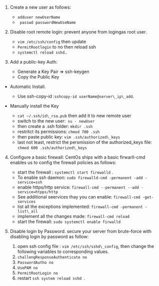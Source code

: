 1. Create a new user as follows:
    * ``` adduser newUserName      ```
    * ``` passwd passwordNewUseName```

2. Disable root remote login: prevent anyone from logingas root user.
    * ```vim /etc/ssh/config``` then update
    * ```PermitRootlogin``` to no then reload ssh
    * ```systemctl reload sshd```..

3. Add a public-key Auth:
    * Generate a Key Pair => ssh-keygen 
    * Copy the Public Key

  * Automatic Install.
    * Use ssh-copy-id :``` sshcopy-id userName@server\_ip\_add ```.

  * Manually install the Key
    * ```cat ~/.ssh/id\_rsa.pub``` then add it to new remote user 
    * switch to the new user:``` su - newUser```
    * then create a .ssh folder: ```mkdir .ssh```
    * restritct its permissions: ```chmod 700 .ssh```
    * then paste public key: ```vim .ssh/authorized\_keys```
    * last not least, restrict the persmission of the authorized\_keys file: ```chmod 600 .ssh/authorized\_keys```


4. Configure a basic firewall:
 CentOs ships with a basic firwarll-cmd enables us to config the firewall policies as follows:
    * start the firewall : ```
                           systemctl start firewalld
                         ``` .
    * To enable ssh daemon: ```sudo firewalld-cmd -permanent -add -service=ssh```
    * enable https/http service: ```firewall-cmd --permanent --add -service=htpps/http```
    *  See additional seervices thay you can enable: ```firewall-cmd -get-services```
    * list all the exceptions implemented: ```firewall-cmd -permanent -list\_all```
    * implement all the changes made: ```firewall-cmd reload```
    * start the firewall: ```sudo systemctl enable firwalld```
 
 5. Disable login by Password. secure your server from brute-force with disabling login by password as follow:
    1. open ssh config file : ```vim /etc/ssh/sshd\_config```, then change the following variables to corresponding values.
    2. ```challengResponseAuthenticate no```
    3. ```PasswordAutho no```
    4. ```UsePAM no ```
    5. ```PermitRootLogin no ```
    6. restart ```ssh system reload sshd ```.
